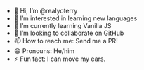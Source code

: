 - 👋 Hi, I’m @realyoterry
- 👀 I’m interested in learning new languages
- 🌱 I’m currently learning Vanilla JS
- 💞️ I’m looking to collaborate on GitHub
- 📫 How to reach me: Send me a PR!
- 😄 Pronouns: He/him
- ⚡ Fun fact: I can move my ears.

<!---
realyoterry/realyoterry is a ✨ special ✨ repository because its `README.md` (this file) appears on your GitHub profile.
You can click the Preview link to take a look at your changes.
--->

